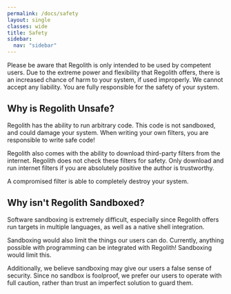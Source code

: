 ```yaml
---
permalink: /docs/safety
layout: single
classes: wide
title: Safety
sidebar:
  nav: "sidebar"
---
```


Please be aware that Regolith is only intended to be used by competent users. Due to the extreme power and flexibility that Regolith offers, there is an increased chance of harm to your system, if used improperly. We cannot accept any liability. You are fully responsible for the safety of your system.

## Why is Regolith Unsafe?

Regolith has the ability to run arbitrary code. This code is not sandboxed, and could damage your system. When writing your own filters, you are responsible to write safe code!

Regolith also comes with the ability to download third-party filters from the internet. Regolith does not check these filters for safety. Only download and run internet filters if you are absolutely positive the author is trustworthy.

A compromised filter is able to completely destroy your system.

## Why isn't Regolith Sandboxed?

Software sandboxing is extremely difficult, especially since Regolith offers run targets in multiple languages, as well as a native shell integration.

Sandboxing would also limit the things our users can do. Currently, anything possible with programming can be integrated with Regolith! Sandboxing would limit this.

Additionally, we believe sandboxing may give our users a false sense of security. Since no sandbox is foolproof, we prefer our users to operate with full caution, rather than trust an imperfect solution to guard them.

